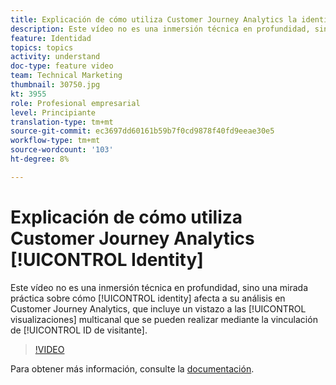 ```yaml
---
title: Explicación de cómo utiliza Customer Journey Analytics la identidad
description: Este vídeo no es una inmersión técnica en profundidad, sino una visión práctica de cómo la identidad afecta a su análisis en Adobe Customer Journey Analytics, que incluye un vistazo a las visualizaciones multicanal que se han hecho posibles mediante la vinculación de los ID de visitante.
feature: Identidad
topics: topics
activity: understand
doc-type: feature video
team: Technical Marketing
thumbnail: 30750.jpg
kt: 3955
role: Profesional empresarial
level: Principiante
translation-type: tm+mt
source-git-commit: ec3697dd60161b59b7f0cd9878f40fd9eeae30e5
workflow-type: tm+mt
source-wordcount: '103'
ht-degree: 8%

---
```



# Explicación de cómo utiliza Customer Journey Analytics [!UICONTROL Identity]

Este vídeo no es una inmersión técnica en profundidad, sino una mirada práctica sobre cómo [!UICONTROL identity] afecta a su análisis en Customer Journey Analytics, que incluye un vistazo a las [!UICONTROL visualizaciones] multicanal que se pueden realizar mediante la vinculación de [!UICONTROL ID de visitante].

>[!VIDEO](https://video.tv.adobe.com/v/30750/?quality=12&enable10seconds=on&speedcontrol=on)

Para obtener más información, consulte la [documentación](https://docs.adobe.com/content/help/es-ES/analytics-platform/using/cja-landing.html).
